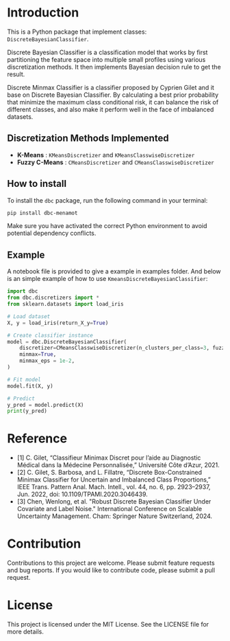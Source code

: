# Introduction
This is a Python package that implement classes: `DiscreteBayesianClassifier`.

Discrete Bayesian Classifier is a classification model that works by first partitioning the feature space into multiple
small profiles using various discretization methods. It then implements Bayesian decision rule to get the result.

Discrete Minmax Classifier is a classifier proposed by Cyprien Gilet and it base on Discrete Bayesian Classifier. By 
calculating a best prior probability that minimize the maximum class conditional risk, it can balance the risk of 
different classes, and also make it perform well in the face of imbalanced datasets. 

## Discretization Methods Implemented
- **K-Means** : `KMeansDiscretizer` and `KMeansClasswiseDiscretizer`
- **Fuzzy C-Means** : `CMeansDiscretizer` and `CMeansClasswiseDiscretizer`

## How to install

To install the `dbc` package, run the following command in your terminal:

```sh
pip install dbc-menamot
```

Make sure you have activated the correct Python environment to avoid potential dependency conflicts.

## Example

A notebook file is provided to give a example in examples folder. And below is an simple example of how to use 
`KmeansDiscreteBayesianClassifier`:

```python
import dbc
from dbc.discretizers import *
from sklearn.datasets import load_iris

# Load dataset
X, y = load_iris(return_X_y=True)

# Create classifier instance
model = dbc.DiscreteBayesianClassifier(
    discretizer=CMeansClasswiseDiscretizer(n_clusters_per_class=3, fuzzifier=1.5),
    minmax=True,
    minmax_eps = 1e-2,
)

# Fit model
model.fit(X, y)

# Predict
y_pred = model.predict(X)
print(y_pred)
```

# Reference

- [1] C. Gilet, “Classifieur Minimax Discret pour l’aide au Diagnostic Médical dans la Médecine Personnalisée,”
  Université Côte d’Azur, 2021.
- [2] C. Gilet, S. Barbosa, and L. Fillatre, “Discrete Box-Constrained Minimax Classifier for Uncertain and Imbalanced
  Class Proportions,” IEEE Trans. Pattern Anal. Mach. Intell., vol. 44, no. 6, pp. 2923–2937, Jun. 2022, doi:
  10.1109/TPAMI.2020.3046439.
- [3] Chen, Wenlong, et al. "Robust Discrete Bayesian Classifier Under Covariate and Label Noise." International
  Conference on Scalable Uncertainty Management. Cham: Springer Nature Switzerland, 2024.

# Contribution

Contributions to this project are welcome. Please submit feature requests and bug reports. If you would like to
contribute code, please submit a pull request.

# License

This project is licensed under the MIT License. See the LICENSE file for more details.
